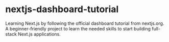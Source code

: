 # nextjs-dashboard-tutorial
Learning Next.js by following the official dashboard tutorial from nextjs.org. A beginner-friendly project to learn the needed skills to start building full-stack Next.js applications.

